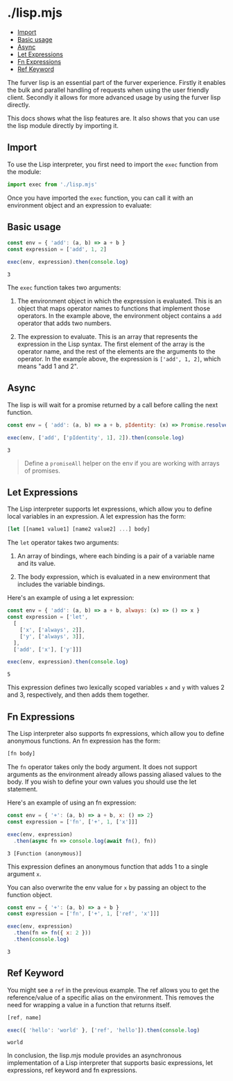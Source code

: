 # ./lisp.mjs

<!-- toc -->

- [Import](#import)
- [Basic usage](#basic-usage)
- [Async](#async)
- [Let Expressions](#let-expressions)
- [Fn Expressions](#fn-expressions)
- [Ref Keyword](#ref-keyword)

<!-- tocstop -->

The furver lisp is an essential part of the furver experience. Firstly it
enables the bulk and parallel handling of requests when using the user friendly
client. Secondly it allows for more advanced usage by using the furver lisp
directly.

This docs shows what the lisp features are. It also shows that you can use the
lisp module directly by importing it.

## Import

To use the Lisp interpreter, you first need to import the `exec` function from
the module:

```javascript
import exec from './lisp.mjs'
```

Once you have imported the `exec` function, you can call it with an environment
object and an expression to evaluate:

## Basic usage

```javascript
const env = { 'add': (a, b) => a + b }
const expression = ['add', 1, 2]

exec(env, expression).then(console.log)
```
```
3
```

The `exec` function takes two arguments:

1. The environment object in which the expression is evaluated. This is an
   object that maps operator names to functions that implement those operators.
   In the example above, the environment object contains a `add` operator that
   adds two numbers.

2. The expression to evaluate. This is an array that represents the expression
   in the Lisp syntax. The first element of the array is the operator name, and
   the rest of the elements are the arguments to the operator. In the example
   above, the expression is `['add', 1, 2]`, which means "add 1 and 2".

## Async

The lisp is will wait for a promise returned by a call before calling the next
function.

```javascript
const env = { 'add': (a, b) => a + b, pIdentity: (x) => Promise.resolve(x) }

exec(env, ['add', ['pIdentity', 1], 2]).then(console.log)
```
```
3
```

> Define a `promiseAll` helper on the env if you are working with arrays of
> promises.

## Let Expressions

The Lisp interpreter supports let expressions, which allow you to define local
variables in an expression. A let expression has the form:

```javascript
[let [[name1 value1] [name2 value2] ...] body]
```

The `let` operator takes two arguments:

1. An array of bindings, where each binding is a pair of a variable name and
   its value.

2. The body expression, which is evaluated in a new environment that includes
   the variable bindings.

Here's an example of using a let expression:

```javascript
const env = { 'add': (a, b) => a + b, always: (x) => () => x }
const expression = ['let',
  [
    ['x', ['always', 2]],
    ['y', ['always', 3]],
  ],
  ['add', ['x'], ['y']]]

exec(env, expression).then(console.log)
```
```
5
```

This expression defines two lexically scoped variables `x` and `y` with values
2 and 3, respectively, and then adds them together.

## Fn Expressions

The Lisp interpreter also supports fn expressions, which allow you to define
anonymous functions. An fn expression has the form:

```javascript
[fn body]
```

The `fn` operator takes only the body argument. It does not support arguments
as the environment already allows passing aliased values to the body. If you
wish to define your own values you should use the let statement.

Here's an example of using an fn expression:

```javascript
const env = { '+': (a, b) => a + b, x: () => 2}
const expression = ['fn', ['+', 1, ['x']]]

exec(env, expression)
  .then(async fn => console.log(await fn(), fn))
```
```
3 [Function (anonymous)]
```

This expression defines an anonymous function that adds 1 to a single argument
`x`.

You can also overwrite the env value for `x` by passing an object to the
function object.

```javascript
const env = { '+': (a, b) => a + b }
const expression = ['fn', ['+', 1, ['ref', 'x']]]

exec(env, expression)
  .then(fn => fn({ x: 2 }))
  .then(console.log)
```
```
3
```

## Ref Keyword

You might see a `ref` in the previous example. The ref allows you to get the
reference/value of a specific alias on the environment. This removes the need
for wrapping a value in a function that returns itself.

```javascript
[ref, name]
```

```javascript
exec({ 'hello': 'world' }, ['ref', 'hello']).then(console.log)
```
```
world
```

In conclusion, the lisp.mjs module provides an asynchronous implementation of
a Lisp interpreter that supports basic expressions, let expressions, ref keyword and fn
expressions.
